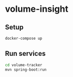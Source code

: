 # volume-insight

## Setup

```bash 
docker-compose up
```

## Run services

```bash
cd volume-tracker
mvn spring-boot:run
```